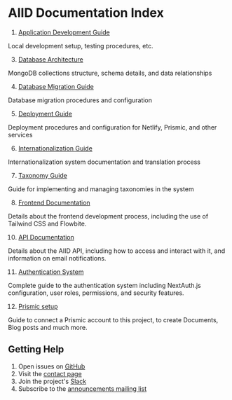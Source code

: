 # AIID Documentation Index

1. [Application Development Guide](../gatsby-site/README.md)

Local development setup, testing procedures, etc.

3. [Database Architecture](DATABASE.md)

MongoDB collections structure, schema details, and data relationships

4. [Database Migration Guide](MIGRATIONS.md)

Database migration procedures and configuration

5. [Deployment Guide](DEPLOYMENT.md)

Deployment procedures and configuration for Netlify, Prismic, and other services

6. [Internationalization Guide](i18N.md)

Internationalization system documentation and translation process

7. [Taxonomy Guide](TAXA.md)

Guide for implementing and managing taxonomies in the system

8. [Frontend Documentation](FRONTEND.md)

Details about the frontend development process, including the use of Tailwind CSS and Flowbite.



10. [API Documentation](API.md)

Details about the AIID API, including how to access and interact with it, and information on email notifications.

11. [Authentication System](AUTH.md)

Complete guide to the authentication system including NextAuth.js configuration, user roles, permissions, and security features.

12. [Prismic setup](prismic.md)

Guide to connect a Prismic account to this project, to create Documents, Blog posts and much more.

## Getting Help

1. Open issues on [GitHub](https://github.com/responsible-ai-collaborative/aiid/issues)
2. Visit the [contact page](https://incidentdatabase.ai/contact)
3. Join the project's [Slack](https://join.slack.com/t/raicollab/shared_invite/zt-2ztu81jvq-kZLH0KCF8ilpF~iqp33G3A)
4. Subscribe to the [announcements mailing list](https://groups.google.com/g/incidentsdb)
